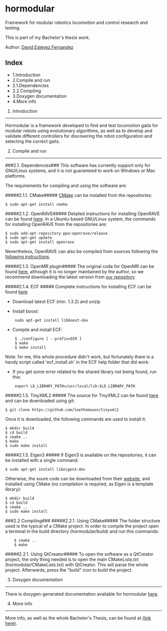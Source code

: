 hormodular
==========

Framework for modular robotics locomotion and control research and testing.

This is part of my Bachelor's thesis work.

Author:  [David Estevez Fernandez](https://github.com/David-Estevez)


Index
-------------------------------------------------------------------
 * 1.Introduction
 * 2.Compile and run
  * 2.1.Dependencies
  * 2.2.Compiling
 * 3.Doxygen documentation
 * 4.More info


1. Introduction
---------------------------------------------------------------------
Hormodular is a framework developed to find and test locomotion gaits for modular robots using evolutionary algorithms, as well as to develop and validate different controllers for discovering the robot configuration and selecting the correct gaits.


2. Compile and run
---------------------------------------------------------------------
###2.1. Dependencies###
This software has currently support only for GNU/Linux systems, and it is not guaranteed to work on Windows or Mac platforms. 

The requirements for compiling and using the software are:

#####2.1.1. CMake#####
 [CMake](http://www.cmake.org/) can be installed from the repositories:

    $ sudo apt-get install cmake

#####2.1.2. OpenRAVE#####
Detailed instructions for installing OpenRAVE can be found [here](http://openrave.org/docs/latest_stable/install/). In a Ubuntu-based GNU/Linux system, the commands for installing OpenRAVE from the repositories are:
    
    $ sudo add-apt-repository ppa:openrave/release
    $ sudo apt-get update
    $ sudo apt-get install openrave

Nevertheless, OpenRAVE can also be compiled from sources following the [following instructions](http://openrave.org/docs/latest_stable/coreapihtml/installation.html).

#####2.1.3. OpenMR plugin#####
The original code for OpenMR can be found [here](https://github.com/Obijuan/openmr), although it is no longer maintained by the author, so we recommend downloading the latest version from [our repository](https://github.com/David-Estevez/openmr)

#####2.1.4. ECF #####
Complete instructions for installing ECF can be found [here](http://gp.zemris.fer.hr/ecf/install.html)

 * Download latest ECF (min. 1.3.2) and unzip

 * Install boost:

        sudo apt-get install libboost-dev
    
 * Compile and install ECF:
        
        $ ./configure [ --prefix=DIR ]
        $ make
        $ make install
        
Note: for me, this whole procedure didn't work, but fortunately there is a handy script called 'ecf_install.sh' in the ECF help folder that did work.

 * If you get some error related to the shared library not being found, run this:
        
        export LD_LIBRARY_PATH=/usr/local/lib:$LD_LIBRARY_PATH

#####2.1.5. TinyXML2 #####
The source for TinyXML2 can be found [here](https://github.com/leethomason/tinyxml2) and can be downloaded using git:

    $ git clone https://github.com/leethomason/tinyxml2

Once it is downloaded, the following commands are used to install it:

    $ mkdir build
    $ cd build
    $ cmake ..
    $ make
    $ sudo make install

#####2.1.5. Eigen3 #####
If Eigen3 is available on the repositories, it can be installed with a single command:

    $ sudo apt-get install libeigen3-dev

Otherwise, the soure code can be downloaded from their [website](), and installed using CMake (no compilation is required, as Eigen is a template library):

    $ mkdir build
    $ cd build
    $ cmake ..
    $ sudo make install


###2.2 Compiling###
#####2.2.1. Using CMake#####
The folder structure used is the typical of a CMake project. In order to compile the project open a terminal in the build directory (hormodular/build) and run this commands:

        $ cmake ..
        $ make

#####2.2.1. Using QtCreator#####
To open the software as a QtCreator project, the only thing needed is to open the main CMakeLists.txt (hormodular/CMakeLists.txt) with QtCreator. This will parse the whole project.
Afterwards, press the "build" icon to build the project.

3. Doxygen documentation
--------------------------------------------------------------------

There is doxygen-generated documentation available for hormodular [here](http://david-estevez.github.io/hormodular).


4. More info
--------------------------------------------------------------------

More info, as well as the whole Bachelor's Thesis, can be found at [(link here)]().
